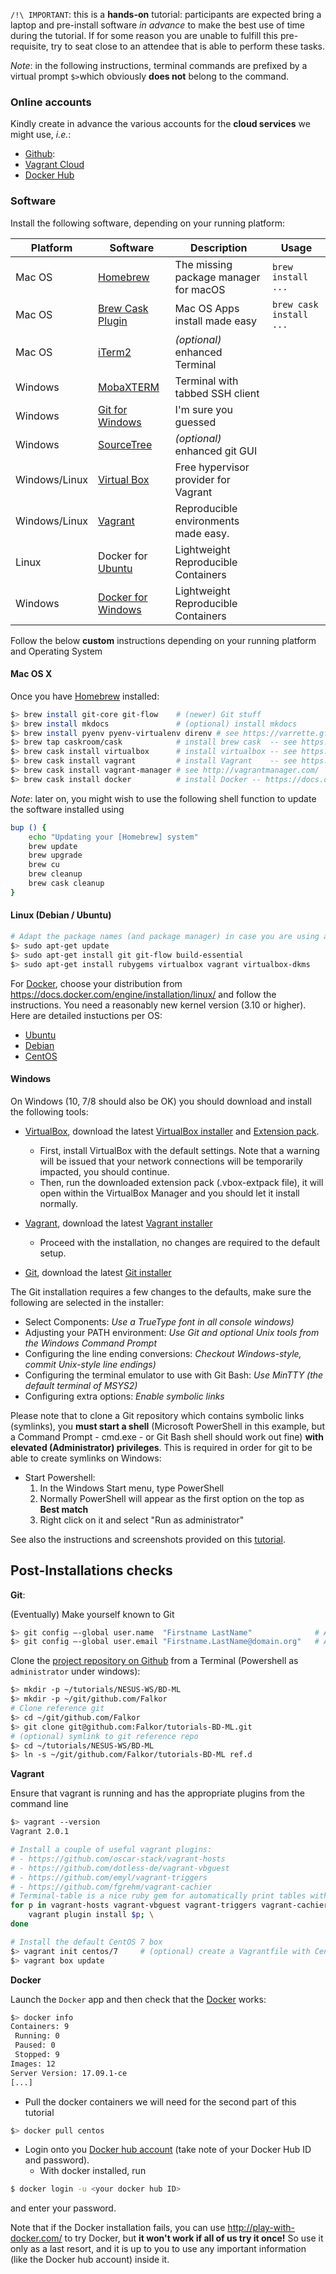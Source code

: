 
`/!\ IMPORTANT`: this is a **hands-on** tutorial: participants are expected bring a laptop and pre-install software _in advance_ to make the best use of time during the tutorial.
If for some reason you are unable to fulfill this pre-requisite, try to seat close to an attendee that is able to perform these tasks.

_Note_: in the following instructions, terminal commands are prefixed by a virtual prompt `$>`which obviously **does not** belong to the command.

### Online accounts

Kindly create in advance the various accounts for the **cloud services** we might use, _i.e._:

* [Github](https://github.com/):
* [Vagrant Cloud](https://vagrantcloud.com/)
* [Docker Hub](https://hub.docker.com/)

### Software

Install the following software, depending on your running platform:

| Platform      | Software                                                                                       | Description                           | Usage                   |
|---------------|------------------------------------------------------------------------------------------------|---------------------------------------|-------------------------|
| Mac OS        | [Homebrew](http://brew.sh/)                                                                    | The missing package manager for macOS | `brew install ...`      |
| Mac OS        | [Brew Cask Plugin](https://caskroom.github.io)                                                 | Mac OS Apps install made easy         | `brew cask install ...` |
| Mac OS        | [iTerm2](https://www.iterm2.com/)                                                              | _(optional)_ enhanced Terminal        |                         |
| Windows       | [MobaXTERM](https://mobaxterm.mobatek.net/)                                                    | Terminal with tabbed SSH client       |                         |
| Windows       | [Git for Windows](https://git-for-windows.github.io/)                                          | I'm sure you guessed                  |                         |
| Windows       | [SourceTree](https://www.sourcetreeapp.com/)                                                   | _(optional)_ enhanced git GUI         |                         |
| Windows/Linux | [Virtual Box](https://www.virtualbox.org/)                                                     | Free hypervisor provider for Vagrant  |                         |
| Windows/Linux | [Vagrant](https://www.vagrantup.com/downloads.html)                                            | Reproducible environments made easy.  |                         |
| Linux         | Docker for [Ubuntu](https://docs.docker.com/engine/installation/linux/docker-ce/ubuntu/)       | Lightweight Reproducible Containers   |                         |
| Windows       | [Docker for Windows](https://docs.docker.com/engine/installation/windows/#/docker-for-windows) | Lightweight Reproducible Containers   |                         |

Follow the below **custom** instructions depending on your running platform and Operating System

#### Mac OS X

Once you have [Homebrew](http://brew.sh/) installed:

~~~bash
$> brew install git-core git-flow    # (newer) Git stuff
$> brew install mkdocs               # (optional) install mkdocs
$> brew install pyenv pyenv-virtualenv direnv # see https://varrette.gforge.uni.lu/tutorials/pyenv.html
$> brew tap caskroom/cask            # install brew cask  -- see https://caskroom.github.io/
$> brew cask install virtualbox      # install virtualbox -- see https://www.virtualbox.org/
$> brew cask install vagrant         # install Vagrant    -- see https://www.vagrantup.com/downloads.html
$> brew cask install vagrant-manager # see http://vagrantmanager.com/
$> brew cask install docker          # install Docker -- https://docs.docker.com/engine/installation/mac/
~~~

_Note_: later on, you might wish to use the following shell function to update the software installed using

```bash
bup () {
	echo "Updating your [Homebrew] system"
	brew update
	brew upgrade
	brew cu
	brew cleanup
	brew cask cleanup
}
```

#### Linux (Debian / Ubuntu)

~~~bash
# Adapt the package names (and package manager) in case you are using another Linux distribution.
$> sudo apt-get update
$> sudo apt-get install git git-flow build-essential
$> sudo apt-get install rubygems virtualbox vagrant virtualbox-dkms
~~~

For [Docker](https://docker.com/), choose your distribution from https://docs.docker.com/engine/installation/linux/
and follow the instructions.
You need a reasonably new kernel version (3.10 or higher).
Here are detailed instuctions per OS:

* [Ubuntu](https://docs.docker.com/engine/installation/linux/docker-ce/ubuntu/)
* [Debian](https://docs.docker.com/engine/installation/linux/docker-ce/debian/)
* [CentOS](https://docs.docker.com/engine/installation/linux/docker-ce/centos/)


#### Windows

On Windows (10, 7/8 should also be OK) you should download and install the following tools:

* [VirtualBox](https://www.virtualbox.org/wiki/Downloads), download the latest [VirtualBox installer](https://download.virtualbox.org/virtualbox/5.2.6/VirtualBox-5.2.6-120293-Win.exe) and [Extension pack](https://download.virtualbox.org/virtualbox/5.2.6/Oracle_VM_VirtualBox_Extension_Pack-5.2.6-120293.vbox-extpack).
    - First, install VirtualBox with the default settings. Note that a warning will be issued that your network connections will be temporarily impacted, you should continue.
    - Then, run the downloaded extension pack (.vbox-extpack file), it will open within the VirtualBox Manager and you should let it install normally.

* [Vagrant](https://www.vagrantup.com/downloads.html), download the latest [Vagrant installer](https://releases.hashicorp.com/vagrant/2.0.1/vagrant_2.0.1_x86_64.msi)
    - Proceed with the installation, no changes are required to the default setup.

* [Git](https://git-scm.com/downloads), download the latest [Git installer](https://git-scm.com/download/win)

The Git installation requires a few changes to the defaults, make sure the following are selected in the installer:

   - Select Components: _Use a TrueType font in all console windows)_
   - Adjusting your PATH environment: _Use Git and optional Unix tools from the Windows Command Prompt_
   - Configuring the line ending conversions: _Checkout Windows-style, commit Unix-style line endings)_
   - Configuring the terminal emulator to use with Git Bash: _Use MinTTY (the default terminal of MSYS2)_
   - Configuring extra options: _Enable symbolic links_

Please note that to clone a Git repository which contains symbolic links (symlinks), you **must start a shell** (Microsoft PowerShell in this example, but a Command Prompt - cmd.exe - or Git Bash shell should work out fine) **with elevated (Administrator) privileges**. This is required in order for git to be able to create symlinks on Windows:

* Start Powershell:
    1. In the Windows Start menu, type PowerShell
    2. Normally PowerShell will appear as the first option on the top as **Best match**
    3. Right click on it and select "Run as administrator"

See also the instructions and screenshots provided on this [tutorial](http://rr-tutorials.readthedocs.io/en/latest/setup/#windows).

## Post-Installations checks

__Git__:

(Eventually) Make yourself known to Git

~~~bash
$> git config –-global user.name  "Firstname LastName"              # Adapt accordingly
$> git config –-global user.email "Firstname.LastName@domain.org"   # Adapt with your mail
~~~

Clone the [project repository on Github](https://github.com/Falkor/tutorials-BD-ML) from a Terminal (Powershell as `administrator` under windows):

~~~bash
$> mkdir -p ~/tutorials/NESUS-WS/BD-ML
$> mkdir -p ~/git/github.com/Falkor
# Clone reference git
$> cd ~/git/github.com/Falkor
$> git clone git@github.com:Falkor/tutorials-BD-ML.git
# (optional) symlink to git reference repo
$> cd ~/tutorials/NESUS-WS/BD-ML
$> ln -s ~/git/github.com/Falkor/tutorials-BD-ML ref.d
~~~

__Vagrant__

Ensure that vagrant is running and has the appropriate plugins from the command line

```bash
$> vagrant --version
Vagrant 2.0.1

# Install a couple of useful vagrant plugins:
# - https://github.com/oscar-stack/vagrant-hosts
# - https://github.com/dotless-de/vagrant-vbguest
# - https://github.com/emyl/vagrant-triggers
# - https://github.com/fgrehm/vagrant-cachier
# Terminal-table is a nice ruby gem for automatically print tables with nice layout
for p in vagrant-hosts vagrant-vbguest vagrant-triggers vagrant-cachier terminal-table; do \
    vagrant plugin install $p; \
done

# Install the default CentOS 7 box
$> vagrant init centos/7     # (optional) create a Vagrantfile with CentOS/7 base image
$> vagrant box update
```

__Docker__

Launch the `Docker` app and then check that the [Docker](https://www.docker.com/) works:

~~~bash
$> docker info
Containers: 9
 Running: 0
 Paused: 0
 Stopped: 9
Images: 12
Server Version: 17.09.1-ce
[...]
~~~

*  Pull the docker containers we will need for the second part of this tutorial

~~~bash
$> docker pull centos
~~~

* Login onto you [Docker hub account](https://hub.docker.com/) (take note of your Docker Hub ID and password).
    - With docker installed, run

~~~bash
$ docker login -u <your docker hub ID>
~~~
and enter your password.

Note that if the Docker installation fails, you can use <http://play-with-docker.com/> to try Docker, but **it won't work if all of us try it once!**
So use it only as a last resort, and it is up to you to use any important information (like the Docker hub account) inside it.
